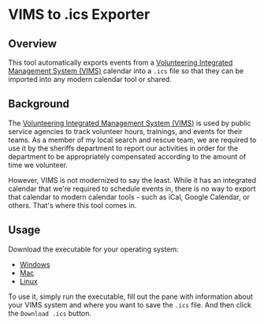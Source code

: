 # VIMS to .ics Exporter

## Overview

This tool automatically exports events from a [Volunteering Integrated Management System (VIMS)](http://www.publicsafetysg.com/vims) calendar into a `.ics` file so that they can be imported into any modern calendar tool or shared.

## Background

The [Volunteering Integrated Management System (VIMS)](http://www.publicsafetysg.com/vims) is used by public service agencies to track volunteer hours, trainings, and events for their teams. As a member of my local search and rescue team, we are required to use it by the sheriffs department to report our activities in order for the department to be appropriately compensated according to the amount of time we volunteer.

However, VIMS is not modernized to say the least. While it has an integrated calendar that we're required to schedule events in, there is no way to export that calendar to modern calendar tools - such as iCal, Google Calendar, or others. That's where this tool comes in.

## Usage

Download the executable for your operating system:

- [Windows](link_to_executable)
- [Mac](link_to_executable)
- [Linux](link_to_executable)

To use it, simply run the executable, fill out the pane with information about your VIMS system and where you want to save the `.ics` file. And then click the `Download .ics` button.
